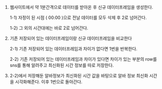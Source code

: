 
1. 웹사이트에서 약 1분간격으로 데이터를 받아온 후 신규 데이터프레임을 생성한다.
    
    1-1) 자정이 된 시점 ( 00:00 )으로 전날 데이터를 모두 삭제 후 2로 넘어간다.
    
    1-2) 그 외의 시간대에는 바로 2로 넘어간다.


2. 기존 저장되어 있는 데이터프레임이랑 신규 데이터프레임을 비교한다

   2-1) 기존 저장되어 있는 데이터프레임과 차이가 없다면 1번을 반복한다.

   2-2) 기존 저장되어 있는 데이터프레임과 차이가 있다면 차이가 있는 부분의 row를 sns를 통해 알려주고 최신화된 시간 정보를 따로 저장한다.


3. 2-2)에서 저장해둔 알바정보가 최신화된 시간 값을 바탕으로 알바 정보 최신화 시간을 시각화해준다. 이후 1번으로 돌아간다.
